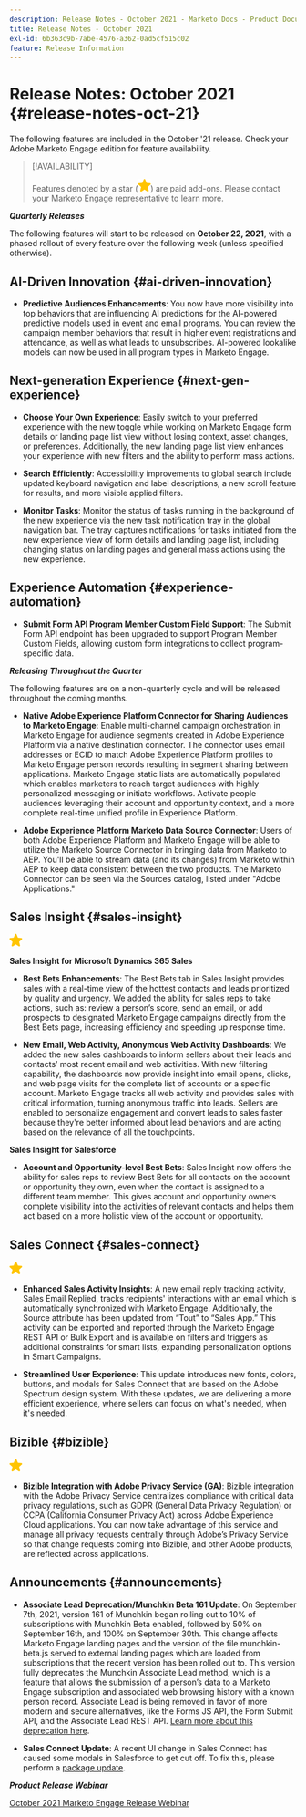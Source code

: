 ```yaml
---
description: Release Notes - October 2021 - Marketo Docs - Product Documentation
title: Release Notes - October 2021
exl-id: 6b363c9b-7abe-4576-a362-0ad5cf515c02
feature: Release Information
---
```

# Release Notes: October 2021 {#release-notes-oct-21}

The following features are included in the October '21 release. Check your Adobe Marketo Engage edition for feature availability.

>[!AVAILABILITY]
>
>Features denoted by a star (![](assets/yellow-star.png)) are paid add-ons. Please contact your Marketo Engage representative to learn more.

**_Quarterly Releases_**

The following features will start to be released on **October 22, 2021**, with a phased rollout of every feature over the following week (unless specified otherwise).

## AI-Driven Innovation {#ai-driven-innovation}

* **Predictive Audiences Enhancements**: You now have more visibility into top behaviors that are influencing AI predictions for the AI-powered predictive models used in event and email programs. You can review the campaign member behaviors that result in higher event registrations and attendance, as well as what leads to unsubscribes. AI-powered lookalike models can now be used in all program types in Marketo Engage.

## Next-generation Experience {#next-gen-experience}

* **Choose Your Own Experience**: Easily switch to your preferred experience with the new toggle while working on Marketo Engage form details or landing page list view without losing context, asset changes, or preferences. Additionally, the new landing page list view enhances your experience with new filters and the ability to perform mass actions.

* **Search Efficiently**: Accessibility improvements to global search include updated keyboard navigation and label descriptions, a new scroll feature for results, and more visible applied filters.

* **Monitor Tasks**: Monitor the status of tasks running in the background of the new experience via the new task notification tray in the global navigation bar. The tray captures notifications for tasks initiated from the new experience view of form details and landing page list, including changing status on landing pages and general mass actions using the new experience.

## Experience Automation {#experience-automation}

* **Submit Form API Program Member Custom Field Support**: The Submit Form API endpoint has been upgraded to support Program Member Custom Fields, allowing custom form integrations to collect program-specific data.

**_Releasing Throughout the Quarter_**

The following features are on a non-quarterly cycle and will be released throughout the coming months.

* **Native Adobe Experience Platform Connector for Sharing Audiences to Marketo Engage**: Enable multi-channel campaign orchestration in Marketo Engage for audience segments created in Adobe Experience Platform via a native destination connector. The connector uses email addresses or ECID to match Adobe Experience Platform profiles to Marketo Engage person records resulting in segment sharing between applications. Marketo Engage static lists are automatically populated which enables marketers to reach target audiences with highly personalized messaging or initiate workflows. Activate people audiences leveraging their account and opportunity context, and a more complete real-time unified profile in Experience Platform.

* **Adobe Experience Platform Marketo Data Source Connector**: Users of both Adobe Experience Platform and Marketo Engage will be able to utilize the Marketo Source Connector in bringing data from Marketo to AEP. You'll be able to stream data (and its changes) from Marketo within AEP to keep data consistent between the two products. The Marketo Connector can be seen via the Sources catalog, listed under "Adobe Applications."  

## Sales Insight {#sales-insight}

![(star)](assets/yellow-star.png)

**Sales Insight for Microsoft Dynamics 365 Sales**

* **Best Bets Enhancements**: The Best Bets tab in Sales Insight provides sales with a real-time view of the hottest contacts and leads prioritized by quality and urgency. We added the ability for sales reps to take actions, such as: review a person’s score, send an email, or add prospects to designated Marketo Engage campaigns directly from the Best Bets page, increasing efficiency and speeding up response time.

* **New Email, Web Activity, Anonymous Web Activity Dashboards**: We added the new sales dashboards to inform sellers about their leads and contacts’ most recent email and web activities. With new filtering capability, the dashboards now provide insight into email opens, clicks, and web page visits for the complete list of accounts or a specific account. Marketo Engage tracks all web activity and provides sales with critical information, turning anonymous traffic into leads. Sellers are enabled to personalize engagement and convert leads to sales faster because they're better informed about lead behaviors and are acting based on the relevance of all the touchpoints.

**Sales Insight for Salesforce**

* **Account and Opportunity-level Best Bets**: Sales Insight now offers the ability for sales reps to review Best Bets for all contacts on the account or opportunity they own, even when the contact is assigned to a different team member. This gives account and opportunity owners complete visibility into the activities of relevant contacts and helps them act based on a more holistic view of the account or opportunity.

## Sales Connect {#sales-connect}

![(star)](assets/yellow-star.png)

* **Enhanced Sales Activity Insights**: A new email reply tracking activity, Sales Email Replied, tracks recipients' interactions with an email which is automatically synchronized with Marketo Engage. Additionally, the Source attribute has been updated from “Tout” to “Sales App.” This activity can be exported and reported through the Marketo Engage REST API or Bulk Export and is available on filters and triggers as additional constraints for smart lists, expanding personalization options in Smart Campaigns.

* **Streamlined User Experience**: This update introduces new fonts, colors, buttons, and modals for Sales Connect that are based on the Adobe Spectrum design system. With these updates, we are delivering a more efficient experience, where sellers can focus on what's needed, when it's needed.

## Bizible {#bizible}

![](assets/yellow-star.png)

* **Bizible Integration with Adobe Privacy Service (GA)**: Bizible integration with the Adobe Privacy Service centralizes compliance with critical data privacy regulations, such as GDPR (General Data Privacy Regulation) or CCPA (California Consumer Privacy Act) across Adobe Experience Cloud applications. You can now take advantage of this service and manage all privacy requests centrally through Adobe’s Privacy Service so that change requests coming into Bizible, and other Adobe products, are reflected across applications.

## Announcements {#announcements}

* **Associate Lead Deprecation/Munchkin Beta 161 Update**: On September 7th, 2021, version 161 of Munchkin began rolling out to 10% of subscriptions with Munchkin Beta enabled, followed by 50% on September 16th, and 100% on September 30th. This change affects Marketo Engage landing pages and the version of the file munchkin-beta.js served to external landing pages which are loaded from subscriptions that the recent version has been rolled out to. This version fully deprecates the Munchkin Associate Lead method, which is a feature that allows the submission of a person’s data to a Marketo Engage subscription and associated web browsing history with a known person record. Associate Lead is being removed in favor of more modern and secure alternatives, like the Forms JS API, the Form Submit API, and the Associate Lead REST API. [Learn more about this deprecation here](https://developers.marketo.com/blog/deprecation-of-munchkin-associate-lead-method/).

* **Sales Connect Update**: A recent UI change in Sales Connect has caused some modals in Salesforce to get cut off. To fix this, please perform a [package update](/help/marketo/product-docs/marketo-sales-connect/crm/salesforce-customization/sales-connect-customizations-for-crm.md).

**_Product Release Webinar_**

[October 2021 Marketo Engage Release Webinar](https://engage.marketo.com/October_Release_Webinar_On-Demand.html)
